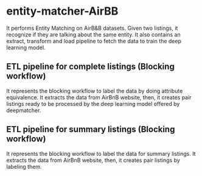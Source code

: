 # entity-matcher-AirBB
It performs Entity Matching on AirB&B datasets. 
Given two listings, it recognize if they are talking about the same entity.
It also contains an extract, transform and load pipeline to fetch the data to train the deep learning model. 
## ETL pipeline for complete listings (Blocking workflow)
It represents the blocking workflow to label the data by doing attribute equivalence.
It extracts the data from AirBnB website, then, it creates pair listings ready to be processed by the deep learning model offered by deepmatcher.
## ETL pipeline for summary listings (Blocking workflow)
It represents the blocking workflow to label the data for summary listings.
It extracts the data from AirBnB website, then, it creates pair listings by labeling them.
